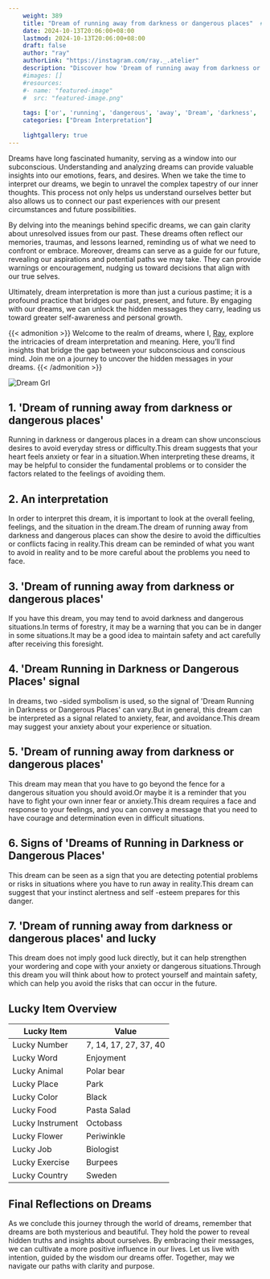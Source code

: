 ```yaml
---
    weight: 389
    title: "Dream of running away from darkness or dangerous places"  # Assuming 'title' column exists
    date: 2024-10-13T20:06:00+08:00
    lastmod: 2024-10-13T20:06:00+08:00
    draft: false
    author: "ray"
    authorLink: "https://instagram.com/ray._.atelier"
    description: "Discover how 'Dream of running away from darkness or dangerous places' can interpret your future and uncover its significant meanings in your life."
    #images: []
    #resources:
    #- name: "featured-image"
    #  src: "featured-image.png"
    
    tags: ['or', 'running', 'dangerous', 'away', 'Dream', 'darkness', 'places', 'from', 'of']
    categories: ["Dream Interpretation"]
    
    lightgallery: true
---
```

    
Dreams have long fascinated humanity, serving as a window into our subconscious. Understanding and analyzing dreams can provide valuable insights into our emotions, fears, and desires. When we take the time to interpret our dreams, we begin to unravel the complex tapestry of our inner thoughts. This process not only helps us understand ourselves better but also allows us to connect our past experiences with our present circumstances and future possibilities.

By delving into the meanings behind specific dreams, we can gain clarity about unresolved issues from our past. These dreams often reflect our memories, traumas, and lessons learned, reminding us of what we need to confront or embrace. Moreover, dreams can serve as a guide for our future, revealing our aspirations and potential paths we may take. They can provide warnings or encouragement, nudging us toward decisions that align with our true selves.

Ultimately, dream interpretation is more than just a curious pastime; it is a profound practice that bridges our past, present, and future. By engaging with our dreams, we can unlock the hidden messages they carry, leading us toward greater self-awareness and personal growth.

{{< admonition >}}
Welcome to the realm of dreams, where I, [Ray](https://instagram.com/ray._.atelier), explore the intricacies of dream interpretation and meaning. Here, you’ll find insights that bridge the gap between your subconscious and conscious mind. Join me on a journey to uncover the hidden messages in your dreams.
{{< /admonition >}}

![Dream Grl](https://cdn.pixabay.com/photo/2017/11/02/03/35/gothic-2910057_1280.jpg "Dream Grl")

## 1. 'Dream of running away from darkness or dangerous places'
Running in darkness or dangerous places in a dream can show unconscious desires to avoid everyday stress or difficulty.This dream suggests that your heart feels anxiety or fear in a situation.When interpreting these dreams, it may be helpful to consider the fundamental problems or to consider the factors related to the feelings of avoiding them.

## 2. An interpretation
In order to interpret this dream, it is important to look at the overall feeling, feelings, and the situation in the dream.The dream of running away from darkness and dangerous places can show the desire to avoid the difficulties or conflicts facing in reality.This dream can be reminded of what you want to avoid in reality and to be more careful about the problems you need to face.

## 3. 'Dream of running away from darkness or dangerous places'
If you have this dream, you may tend to avoid darkness and dangerous situations.In terms of forestry, it may be a warning that you can be in danger in some situations.It may be a good idea to maintain safety and act carefully after receiving this foresight.

## 4. 'Dream Running in Darkness or Dangerous Places' signal
In dreams, two -sided symbolism is used, so the signal of 'Dream Running in Darkness or Dangerous Places' can vary.But in general, this dream can be interpreted as a signal related to anxiety, fear, and avoidance.This dream may suggest your anxiety about your experience or situation.

## 5. 'Dream of running away from darkness or dangerous places'
This dream may mean that you have to go beyond the fence for a dangerous situation you should avoid.Or maybe it is a reminder that you have to fight your own inner fear or anxiety.This dream requires a face and response to your feelings, and you can convey a message that you need to have courage and determination even in difficult situations.

## 6. Signs of 'Dreams of Running in Darkness or Dangerous Places'
This dream can be seen as a sign that you are detecting potential problems or risks in situations where you have to run away in reality.This dream can suggest that your instinct alertness and self -esteem prepares for this danger.

## 7. 'Dream of running away from darkness or dangerous places' and lucky
This dream does not imply good luck directly, but it can help strengthen your wordering and cope with your anxiety or dangerous situations.Through this dream you will think about how to protect yourself and maintain safety, which can help you avoid the risks that can occur in the future.

## Lucky Item Overview
| Lucky Item          | Value              |
|---------------|--------------------|
| Lucky Number        | 7, 14, 17, 27, 37, 40  |
| Lucky Word          | Enjoyment |
| Lucky Animal        | Polar bear |
| Lucky Place         | Park     |
| Lucky Color         | Black     |
| Lucky Food          | Pasta Salad      |
| Lucky Instrument    | Octobass |
| Lucky Flower        | Periwinkle    |
| Lucky Job           | Biologist       |
| Lucky Exercise      | Burpees  |
| Lucky Country       | Sweden    |


##  Final Reflections on Dreams

As we conclude this journey through the world of dreams, remember that dreams are both mysterious and beautiful. They hold the power to reveal hidden truths and insights about ourselves. By embracing their messages, we can cultivate a more positive influence in our lives. Let us live with intention, guided by the wisdom our dreams offer. Together, may we navigate our paths with clarity and purpose.
